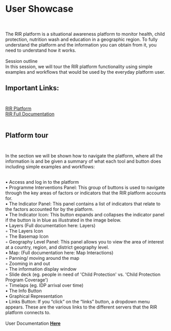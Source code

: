 # User Showcase <br> <br>
The RIR platform is a situational awareness platform to monitor health, child protection, nutrition wash and education in a geographic region. To fully understand the platform and the information you can obtain from it, you need to understand how it works. <br> <br>
Session outline <br>
In this session, we will tour the RIR platform functionality using simple examples and workflows that would be used by the everyday platform user.
## Important Links: <br> <br>
[RIR Platform](https://staging.rir.kartoza.com/ "RIR Platform") <br>
[RIR Full Documentation](https://kartoza.github.io/rir-dashboard/pages/introduction.html/ "RIR Full Documentation")  <br> <br>
## Platform tour <br> <br>
In the section we will be shown how to navigate the platform, where all the information is and be given a summary of what each tool and button does including simple examples and workflows: <br> <br>
 
•        Access and log in to the platform <br>
•        Programme Interventions Panel: This group of buttons is used to navigate through the key areas of factors or indicators that the RIR platform accounts for. <br>
•        The Indicator Panel: This panel contains a list of indicators that relate to the factors accounted for by the platform. <br>
•        The Indicator Icon: This button expands and collapses the indicator panel if the button is in blue as illustrated in the image below. <br>
•        Layers (Full documentation here: Layers) <br>
◦          The Layers Icon  <br>
◦         The Basemap Icon <br>
◦         Geography Level Panel: This panel allows you to view the area of interest at a country, region, and district geography level. <br>
•        Map: (Full documentation here: Map Interactions) <br>
◦         Panning/ moving around the map <br>
◦         Zooming in and out <br>
◦         The information display window <br>
◦         Slide deck (eg. people in need of 'Child Protection' vs. 'Child Protection Program Coverage') <br>
◦         Timelaps (eg. IDP arrival over time) <br>
•        The Info Button <br>
•        Graphical Representation <br>
•        Links Button: If you “click” on the “links” button, a dropdown menu appears. These are the various links to the different servers that the RIR platform connects to. <br> <br>
 User Documentation [**Here**](https://kartoza.github.io/rir-dashboard/pages/using/index.html/ "**Here**") <br>
